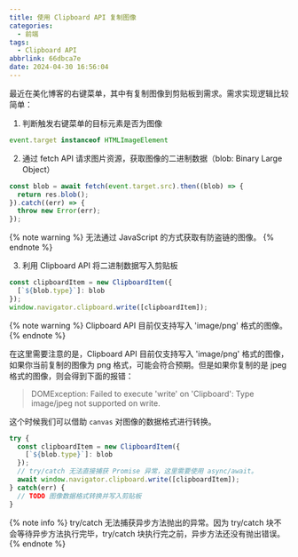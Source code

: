 ```yaml
---
title: 使用 Clipboard API 复制图像
categories:
  - 前端
tags:
  - Clipboard API
abbrlink: 66dbca7e
date: 2024-04-30 16:56:04
---
```


最近在美化博客的右键菜单，其中有复制图像到剪贴板到需求。需求实现逻辑比较简单：

1. 判断触发右键菜单的目标元素是否为图像

```js
event.target instanceof HTMLImageElement
```

2. 通过 fetch API 请求图片资源，获取图像的二进制数据（blob: Binary Large Object）

```js
const blob = await fetch(event.target.src).then((blob) => {
  return res.blob();
}).catch((err) => {
  throw new Error(err);
});
```

{% note warning %}
无法通过 JavaScript 的方式获取有防盗链的图像。
{% endnote %}

3. 利用 Clipboard API 将二进制数据写入剪贴板

```js
const clipboardItem = new ClipboardItem({
  [`${blob.type}`]: blob
});
window.navigator.clipboard.write([clipboardItem]);
```

{% note warning %}
Clipboard API 目前仅支持写入 'image/png' 格式的图像。
{% endnote %}

在这里需要注意的是，Clipboard API 目前仅支持写入 'image/png' 格式的图像，如果你当前复制的图像为 png 格式，可能会符合预期。但是如果你复制的是 jpeg 格式的图像，则会得到下面的报错：

> DOMException: Failed to execute 'write' on 'Clipboard': Type image/jpeg not supported on write.

这个时候我们可以借助 `canvas` 对图像的数据格式进行转换。

```js
try {
  const clipboardItem = new ClipboardItem({
    [`${blob.type}`]: blob
  });
  // try/catch 无法直接捕获 Promise 异常，这里需要使用 async/await。
  await window.navigator.clipboard.write([clipboardItem]);
} catch(err) {
  // TODO 图像数据格式转换并写入剪贴板
}
```

{% note info %}
try/catch 无法捕获异步方法抛出的异常。因为 try/catch 块不会等待异步方法执行完毕，try/catch 块执行完之前，异步方法还没有抛出错误。
{% endnote %}
